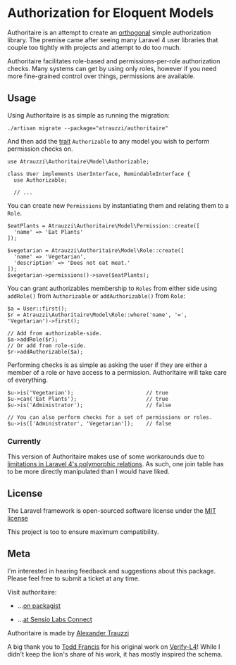 # Authorization for Eloquent Models

Authoritaire is an attempt to create an [orthogonal](http://goo.gl/JXLzBm) simple authorization library.  The premise came after seeing many Laravel 4 user libraries that couple too tightly with projects and attempt to do too much.

Authoritaire facilitates role-based and permissions-per-role authorization checks.  Many systems can get by using only roles, however if you need more fine-grained control over things, permissions are available.


## Usage

Using Authoritaire is as simple as running the migration:

    ./artisan migrate --package="atrauzzi/authoritaire"

And then add the [trait](http://goo.gl/Z62lC) `Authorizable` to any model you wish to perform permission checks on.

    use Atrauzzi\Authoritaire\Model\Authorizable;
  
    class User implements UserInterface, RemindableInterface {
      use Authorizable;
      
      // ...

You can create new `Permissions` by instantiating them and relating them to a `Role`.  

    $eatPlants = Atrauzzi\Authoritaire\Model\Permission::create([
      'name' => 'Eat Plants'
    ]);
    
    $vegetarian = Atrauzzi\Authoritaire\Model\Role::create([
      'name' => 'Vegetarian',
      'description' => 'Does not eat meat.'
    ]);
    $vegetarian->permissions()->save($eatPlants);


You can grant authorizables membership to `Roles` from either side using `addRole()` from `Authorizable` or `addAuthorizable()` from `Role`:

    $a = User::first();
    $r = Atrauzzi\Authoritaire\Model\Role::where('name', '=', 'Vegetarian')->first();
    
    // Add from authorizable-side.
    $a->addRole($r);
    // Or add from role-side.
    $r->addAuthorizable($a);

Performing checks is as simple as asking the user if they are either a member of a role or have access to a permission.  Authoritaire will take care of everything.

    $u->is('Vegetarian');                       // true
    $u->can('Eat Plants');                      // true
    $u->is('Administrator');                    // false
    
    // You can also perform checks for a set of permissions or roles.
    $u->is(['Administrator', 'Vegetarian']);    // false

### Currently
This version of Authoritaire makes use of some workarounds due to [limitations in Laravel 4's polymorphic relations](https://github.com/laravel/framework/issues/1922).  As such, one join table has to be more directly manipulated than I would have liked.


## License

The Laravel framework is open-sourced software license under the [MIT license](http://goo.gl/tuwnQ)

This project is too to ensure maximum compatibility.

## Meta

I'm interested in hearing feedback and suggestions about this package.  Please feel free to submit a ticket at any time.

Visit authoritaire:

* ...[on packagist](https://packagist.org/packages/atrauzzi/authoritaire)

* ...[at Sensio Labs Connect](https://connect.sensiolabs.com/profile/omega/project/atrauzzi-authoritaire)

Authoritaire is made by [Alexander Trauzzi](http://goo.gl/QabWv)

A big thank you to [Todd Francis](http://goo.gl/x3MAuE) for his original work on [Verify-L4](http://goo.gl/NlDoFl)!  While I didn't keep the lion's share of his work, it has mostly inspired the schema.
